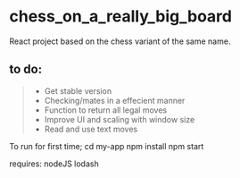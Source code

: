 # chess_on_a_really_big_board
React project based on the chess variant of the same name.

## to do:
> - Get stable version
> - Checking/mates in a effecient manner 
> - Function to return all legal moves
> - Improve UI and scaling with window size
> - Read and use text moves

To run for first time;
cd my-app
npm install
npm start

requires:
nodeJS
lodash

